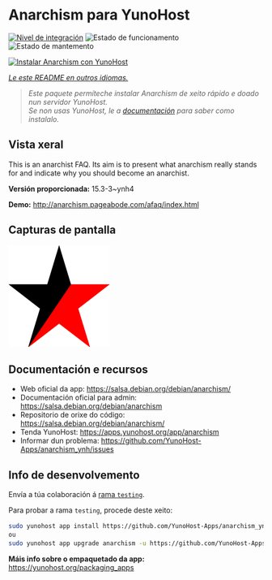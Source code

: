 <!--
NOTA: Este README foi creado automáticamente por <https://github.com/YunoHost/apps/tree/master/tools/readme_generator>
NON debe editarse manualmente.
-->

# Anarchism para YunoHost

[![Nivel de integración](https://apps.yunohost.org/badge/integration/anarchism)](https://ci-apps.yunohost.org/ci/apps/anarchism/)
![Estado de funcionamento](https://apps.yunohost.org/badge/state/anarchism)
![Estado de mantemento](https://apps.yunohost.org/badge/maintained/anarchism)

[![Instalar Anarchism con YunoHost](https://install-app.yunohost.org/install-with-yunohost.svg)](https://install-app.yunohost.org/?app=anarchism)

*[Le este README en outros idiomas.](./ALL_README.md)*

> *Este paquete permíteche instalar Anarchism de xeito rápido e doado nun servidor YunoHost.*  
> *Se non usas YunoHost, le a [documentación](https://yunohost.org/install) para saber como instalalo.*

## Vista xeral

This is an anarchist FAQ. Its aim is to present what anarchism really stands for and indicate why you should become an anarchist.

**Versión proporcionada:** 15.3-3~ynh4

**Demo:** <http://anarchism.pageabode.com/afaq/index.html>

## Capturas de pantalla

![Captura de pantalla de Anarchism](./../screenshots/anarchism.gif)

## Documentación e recursos

- Web oficial da app: <https://salsa.debian.org/debian/anarchism/>
- Documentación oficial para admin: <https://salsa.debian.org/debian/anarchism>
- Repositorio de orixe do código: <https://salsa.debian.org/debian/anarchism/>
- Tenda YunoHost: <https://apps.yunohost.org/app/anarchism>
- Informar dun problema: <https://github.com/YunoHost-Apps/anarchism_ynh/issues>

## Info de desenvolvemento

Envía a túa colaboración á [rama `testing`](https://github.com/YunoHost-Apps/anarchism_ynh/tree/testing).

Para probar a rama `testing`, procede deste xeito:

```bash
sudo yunohost app install https://github.com/YunoHost-Apps/anarchism_ynh/tree/testing --debug
ou
sudo yunohost app upgrade anarchism -u https://github.com/YunoHost-Apps/anarchism_ynh/tree/testing --debug
```

**Máis info sobre o empaquetado da app:** <https://yunohost.org/packaging_apps>
